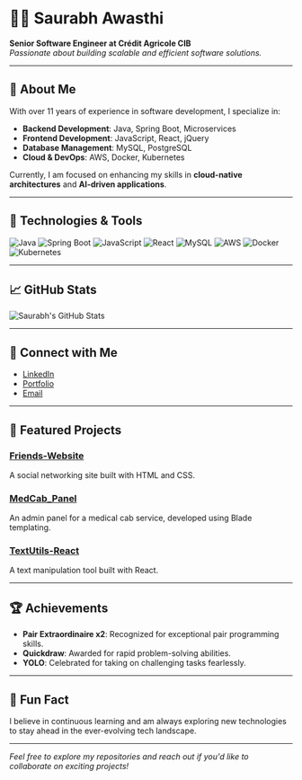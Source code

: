 # 👨‍💻 Saurabh Awasthi

**Senior Software Engineer at Crédit Agricole CIB**  
*Passionate about building scalable and efficient software solutions.*

---

## 🚀 About Me

With over 11 years of experience in software development, I specialize in:

- **Backend Development**: Java, Spring Boot, Microservices
- **Frontend Development**: JavaScript, React, jQuery
- **Database Management**: MySQL, PostgreSQL
- **Cloud & DevOps**: AWS, Docker, Kubernetes

Currently, I am focused on enhancing my skills in **cloud-native architectures** and **AI-driven applications**.

---

## 🔧 Technologies & Tools

![Java](https://img.shields.io/badge/Java-ED8B00?style=flat-square&logo=java&logoColor=white)
![Spring Boot](https://img.shields.io/badge/Spring%20Boot-6DB33F?style=flat-square&logo=spring-boot&logoColor=white)
![JavaScript](https://img.shields.io/badge/JavaScript-F7DF1E?style=flat-square&logo=javascript&logoColor=black)
![React](https://img.shields.io/badge/React-61DAFB?style=flat-square&logo=react&logoColor=black)
![MySQL](https://img.shields.io/badge/MySQL-4479A1?style=flat-square&logo=mysql&logoColor=white)
![AWS](https://img.shields.io/badge/AWS-232F3E?style=flat-square&logo=amazon-aws&logoColor=white)
![Docker](https://img.shields.io/badge/Docker-2496ED?style=flat-square&logo=docker&logoColor=white)
![Kubernetes](https://img.shields.io/badge/Kubernetes-326CE5?style=flat-square&logo=kubernetes&logoColor=white)

---

## 📈 GitHub Stats

![Saurabh's GitHub Stats](https://github-readme-stats.vercel.app/api?username=saurabhawasthi618&show_icons=true&theme=radical)

---

## 📍 Connect with Me

- [LinkedIn](https://www.linkedin.com/in/saurabh-awasthi-77319420a)
- [Portfolio](https://your-portfolio.com)
- [Email](mailto:your-email@example.com)

---

## 📌 Featured Projects

### [Friends-Website](https://github.com/saurabhawasthi618/Friends-Website)
A social networking site built with HTML and CSS.

### [MedCab_Panel](https://github.com/saurabhawasthi618/MedCab_Panel)
An admin panel for a medical cab service, developed using Blade templating.

### [TextUtils-React](https://github.com/saurabhawasthi618/TextUtils-React)
A text manipulation tool built with React.

---

## 🏆 Achievements

- **Pair Extraordinaire x2**: Recognized for exceptional pair programming skills.
- **Quickdraw**: Awarded for rapid problem-solving abilities.
- **YOLO**: Celebrated for taking on challenging tasks fearlessly.

---

## 💬 Fun Fact

I believe in continuous learning and am always exploring new technologies to stay ahead in the ever-evolving tech landscape.

---

*Feel free to explore my repositories and reach out if you'd like to collaborate on exciting projects!*
